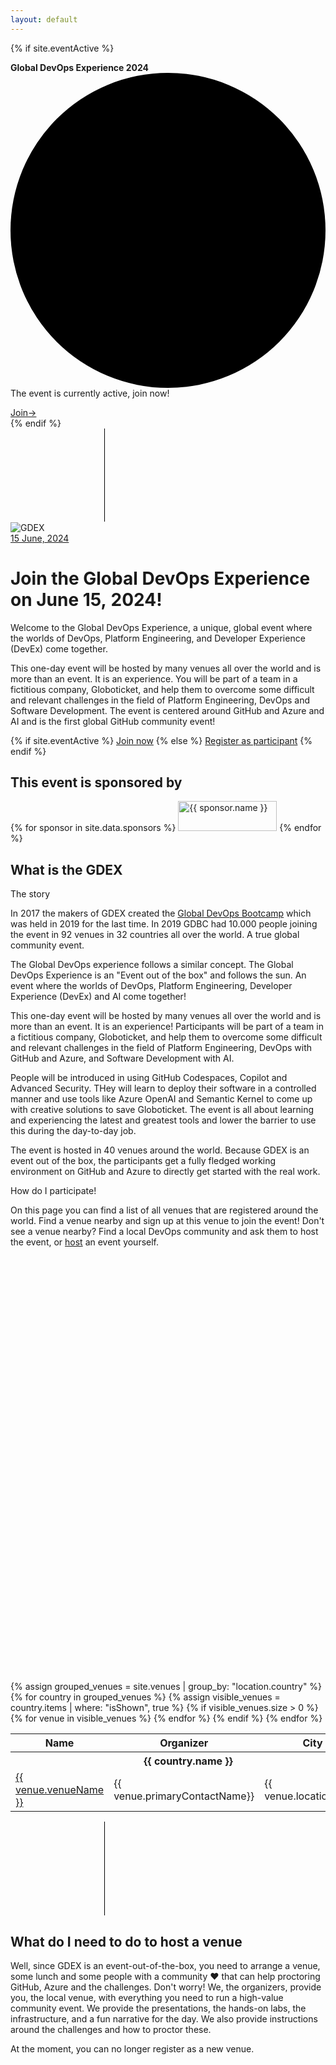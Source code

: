 ```yaml
---
layout: default
---
```


{% if site.eventActive %}
<div class="relative isolate flex items-center gap-x-6 overflow-hidden bg-gray-50 px-6 py-2.5 sm:px-3.5 sm:before:flex-1">
  <div class="absolute left-[max(-7rem,calc(50%-52rem))] top-1/2 -z-10 -translate-y-1/2 transform-gpu blur-2xl" aria-hidden="true">
    <div class="aspect-[577/310] w-[36.0625rem] bg-gradient-to-r from-[#ff80b5] to-[#9089fc] opacity-30" style="clip-path: polygon(74.8% 41.9%, 97.2% 73.2%, 100% 34.9%, 92.5% 0.4%, 87.5% 0%, 75% 28.6%, 58.5% 54.6%, 50.1% 56.8%, 46.9% 44%, 48.3% 17.4%, 24.7% 53.9%, 0% 27.9%, 11.9% 74.2%, 24.9% 54.1%, 68.6% 100%, 74.8% 41.9%)"></div>
  </div>
  <div class="absolute left-[max(45rem,calc(50%+8rem))] top-1/2 -z-10 -translate-y-1/2 transform-gpu blur-2xl" aria-hidden="true">
    <div class="aspect-[577/310] w-[36.0625rem] bg-gradient-to-r from-[#ff80b5] to-[#9089fc] opacity-30" style="clip-path: polygon(74.8% 41.9%, 97.2% 73.2%, 100% 34.9%, 92.5% 0.4%, 87.5% 0%, 75% 28.6%, 58.5% 54.6%, 50.1% 56.8%, 46.9% 44%, 48.3% 17.4%, 24.7% 53.9%, 0% 27.9%, 11.9% 74.2%, 24.9% 54.1%, 68.6% 100%, 74.8% 41.9%)"></div>
  </div>
  <div class="flex flex-wrap items-center gap-x-4 gap-y-2">
    <p class="text-sm leading-6 text-gray-900">
      <strong class="font-semibold">Global DevOps Experience 2024</strong><svg viewBox="0 0 2 2" class="mx-2 inline h-0.5 w-0.5 fill-current" aria-hidden="true"><circle cx="1" cy="1" r="1" /></svg>The event is currently active, join now!
    </p>
    <a href="/event-day" class="flex-none rounded-full bg-gray-900 px-3.5 py-1 text-normal font-semibold text-white shadow-sm hover:bg-gray-700 focus-visible:outline focus-visible:outline-2 focus-visible:outline-offset-2 focus-visible:outline-gray-900">Join<span aria-hidden="true">&rarr;</span></a>
  </div>
  <div class="flex flex-1 justify-end">
   
  </div>
</div>
{% endif %}

<div class="bg-gray-900">
    <main>
      <!-- Hero section -->
      <div class="relative isolate overflow-hidden">
        <svg class="absolute inset-0 -z-10 h-full w-full stroke-white/10 [mask-image:radial-gradient(100%_100%_at_top_right,white,transparent)]" aria-hidden="true">
          <defs>
            <pattern id="983e3e4c-de6d-4c3f-8d64-b9761d1534cc" width="200" height="200" x="50%" y="-1" patternUnits="userSpaceOnUse">
              <path d="M.5 200V.5H200" fill="none" />
            </pattern>
          </defs>
          <svg x="50%" y="-1" class="overflow-visible fill-gray-800/20">
            <path d="M-200 0h201v201h-201Z M600 0h201v201h-201Z M-400 600h201v201h-201Z M200 800h201v201h-201Z" stroke-width="0" />
          </svg>
          <rect width="100%" height="100%" stroke-width="0" fill="url(#983e3e4c-de6d-4c3f-8d64-b9761d1534cc)" />
        </svg>
        <div class="absolute left-[calc(50%-4rem)] top-10 -z-10 transform-gpu blur-3xl sm:left-[calc(50%-18rem)] lg:left-48 lg:top-[calc(50%-30rem)] xl:left-[calc(50%-24rem)]" aria-hidden="true">
          <div class="aspect-[1108/632] w-[69.25rem] bg-gradient-to-r from-[#80caff] to-[#4f46e5] opacity-20" style="clip-path: polygon(73.6% 51.7%, 91.7% 11.8%, 100% 46.4%, 97.4% 82.2%, 92.5% 84.9%, 75.7% 64%, 55.3% 47.5%, 46.5% 49.4%, 45% 62.9%, 50.3% 87.2%, 21.3% 64.1%, 0.1% 100%, 5.4% 51.1%, 21.4% 63.9%, 58.9% 0.2%, 73.6% 51.7%)"></div>
          </div>
        </div>
        <div class="mx-auto max-w-7xl px-6 pb-24 sm:pb-40 lg:flex lg:px-8 ">
          <div class="mx-auto max-w-2xl flex-shrink-0 lg:mx-0  lg:pt-8">   
          <img src="images/Logo-trans Small.png" alt="GDEX">        
            <div class="mt-24 sm:mt-32 lg:mt-16">
              <a href="#" class="inline-flex space-x-6">
                <span class="rounded-full bg-indigo-500/10 px-3 py-1 text-xl font-semibold leading-6 text-indigo-400 ring-1 ring-inset ring-indigo-500/20">15 June, 2024</span>                
              </a>
            </div>
            <h1 class="mt-10 text-4xl font-bold tracking-tight text-white sm:text-6xl">Join the Global DevOps Experience on June 15,&nbsp;2024!</h1>
            <p class="mt-6 text-lg leading-8 text-gray-300">Welcome to the <span class="font-bold tracking-tight text-white">Global DevOps Experience</span>, a unique, global event where the worlds of DevOps, Platform Engineering, and Developer Experience (DevEx) come together. </p>
             <p class="mt-6 text-lg leading-8 text-gray-300">This one-day event will be hosted by many venues all over the world and is more than an event. It is an experience. You will be part of a team in a fictitious company, Globoticket, and help them to overcome some difficult and relevant challenges in the field of Platform Engineering, DevOps and Software Development. The event is centered around GitHub and Azure and AI and is the first global GitHub community event!</p>
            <div class="mt-10 flex items-center gap-x-6">
              {% if site.eventActive %}
               <a href="/event-day" class="rounded-md bg-indigo-500 px-3.5 py-2.5 text-2xl font-semibold text-white shadow-sm hover:bg-indigo-400 focus-visible:outline focus-visible:outline-2 focus-visible:outline-offset-2 focus-visible:outline-indigo-400">Join now</a>
              {% else %} 
              <a href="#participants" class="rounded-md bg-indigo-500 px-3.5 py-2.5 text-sm font-semibold text-white shadow-sm hover:bg-indigo-400 focus-visible:outline focus-visible:outline-2 focus-visible:outline-offset-2 focus-visible:outline-indigo-400">Register as participant</a>
              <!-- <a href="{{ '/register' | relative_url }}" class="text-sm font-semibold leading-6 text-white">Register your venue <span aria-hidden="true">→</span></a> -->
              {% endif %}
            </div>
          </div>
          <div class="mx-auto mt-16 flex max-w-2xl sm:mt-24 lg:ml-10 lg:mr-0 lg:mt-0 lg:max-w-none lg:flex-none xl:ml-32">
            <div class="max-w-3xl flex-none sm:max-w-5xl lg:max-w-none">
               <div id="globeViz"  class="w-[76rem]"></div>
            </div>
          </div>
        </div> 
      <!-- Logo cloud -->
      <div class="mx-auto mt-8 max-w-7xl px-6 sm:mt-16 lg:px-8">
        <h2 class="text-center text-lg font-semibold leading-8 text-white">This event is sponsored by</h2>
        <div class="mx-auto mt-10 grid max-w-lg grid-cols-3 items-center gap-x-8 gap-y-10 sm:max-w-xl sm:grid-cols-2 sm:gap-x-10 lg:mx-0 lg:max-w-none lg:grid-cols-3">
          <!-- Loop through the site.data.sponsors -->
          {% for sponsor in site.data.sponsors %}
          <img class="col-span-2 max-h-12 w-full object-contain lg:col-span-1" src="{{ sponsor.logo }}" alt="{{ sponsor.name }}" width="158" height="48">
          {% endfor %}   
        </div>
      </div>
      <!-- Feature section -->
      <div class="mx-auto mt-32 max-w-7xl px-6 sm:mt-26 lg:px-8" id="more">
        <div class="mx-auto  text-center">
          <h2 class="text-base font-semibold leading-7 text-indigo-400">What is the GDEX</h2>
          <p class="mt-2 text-3xl font-bold tracking-tight text-white sm:text-4xl">The story</p>
          <p class="mt-6 text-lg leading-8 text-gray-300 text-justify">In 2017 the makers of GDEX created the <a href="https://globaldevopsbootcamp.com">Global DevOps Bootcamp</a> which was held in 2019 for the last time. In 2019 GDBC had 10.000 people joining the event in 92 venues in 32 countries all over the world. A true global community event. 
          </p>
          <p class="mt-6 text-lg leading-8 text-gray-300 text-justify">The Global DevOps experience follows a similar concept. The Global DevOps Experience is an "Event out of the box" and follows the sun. An event where the worlds of DevOps, Platform Engineering, Developer Experience (DevEx) and AI come together! 
          </p>
          <p class="mt-6 text-lg leading-8 text-gray-300 text-justify">This one-day event will be hosted by many venues all over the world and is more than an event. It is an experience! Participants will be part of a team in a fictitious company, Globoticket, and help them to overcome some difficult and relevant challenges in the field of Platform Engineering, DevOps with GitHub and Azure, and Software Development with AI.</p>
          <p class="mt-6 text-lg leading-8 text-gray-300 text-justify">People will be introduced in using GitHub Codespaces, Copilot and Advanced Security. THey will learn to deploy their software in a controlled manner and use tools like Azure OpenAI and Semantic Kernel to come up with creative solutions to save Globoticket.
          The event is all about learning and experiencing the latest and greatest tools and lower the barrier to use this during the day-to-day job.</p>
          <p class="mt-6 text-lg leading-8 text-gray-300 text-justify">The event is hosted in 40 venues around the world. Because GDEX is an event out of the box, the participants get a fully fledged working environment on GitHub and Azure to directly get started with the real work.</p>
        </div>
      </div>
      <!-- Current venues -->
       <div class="mx-auto mt-32 max-w-7xl px-6 sm:mt-26 lg:px-8" id="participants">
        <div class="mx-auto lg:mx-0 ">
          <!-- <h2 class="text-base font-semibold leading-8 text-indigo-400">Already registered venues</h2> -->
          <p class="mt-2 text-3xl font-bold tracking-tight text-white sm:text-4xl">How do I participate!</p>
          <p class="mt-6 text-lg leading-8 text-gray-300">On this page you can find a list of all venues that are registered around the world. Find a venue nearby and sign up at this venue to join the event! Don't see a venue nearby? Find a local DevOps community and ask them to host the event, or <a href="register" class="text-sm font-semibold leading-6 text-white">host</a> an event yourself.</p>
        </div>
        <div id="map" class="mt-8" style="height: 680px;"></div>
        <div class="">
          <div class="mt-8 flow-root">
            <div class="-mx-4 -my-2 overflow-x-auto sm:-mx-6 lg:-mx-8">
              <div class="inline-block min-w-full py-2 align-middle sm:px-6 lg:px-8">
                <table class="min-w-full">
                  <thead class="bg-gray-900">
                    <tr>
                      <th scope="col" class="py-3.5 pl-4 pr-3 text-left text-sm font-semibold text-white sm:pl-0">Name</th>
                      <th scope="col" class="px-3 py-3.5 text-left text-sm font-semibold text-white">Organizer</th>
                      <th scope="col" class="px-3 py-3.5 text-left text-sm font-semibold text-white">City</th>
                    </tr>
                  </thead>
                  {% assign grouped_venues = site.venues | group_by: "location.country" %}
                  {% for country in grouped_venues %}
                    {% assign visible_venues = country.items | where: "isShown", true %}
                    {% if visible_venues.size > 0 %}
                      <tbody class="bg-gray-900">
                        <tr class="border-gray-800">
                          <th colspan="5" scope="colgroup" class="bg-gray-900 py-2 pl-4 pr-3 text-left text-2xl font-semibold text-white sm:pl-3">{{ country.name }}</th>
                        </tr>
                        {% for venue in visible_venues %}
                          <tr class="border-t border-gray-800">
                            <td class="whitespace-nowrap py-4 pl-4 pr-3 text-normal font-medium text-white sm:pl-3">
                              <a href="{{ venue.url }}" class="text-white underline">{{ venue.venueName }}</a>
                            </td>
                            <td class="whitespace-nowrap px-3 py-4 text-sm text-gray-300">{{ venue.primaryContactName}}</td>
                            <td class="whitespace-nowrap px-3 py-4 text-sm text-gray-300">{{ venue.location.city}}</td>
                          </tr>
                        {% endfor %}
                      </tbody>
                    {% endif %}
                  {% endfor %}
                </table>
              </div>
            </div>
          </div>
        </div>
      </div> 
      <!-- CTA section -->
      <div class="relative isolate mt-4 px-6 py-32 sm:mt-16 sm:py-40 lg:px-8">
        <svg class="absolute inset-0 -z-10 h-full w-full stroke-white/10 [mask-image:radial-gradient(100%_100%_at_top_right,white,transparent)]" aria-hidden="true">
          <defs>
            <pattern id="1d4240dd-898f-445f-932d-e2872fd12de3" width="200" height="200" x="50%" y="0" patternUnits="userSpaceOnUse">
              <path d="M.5 200V.5H200" fill="none" />
            </pattern>
          </defs>
          <svg x="50%" y="0" class="overflow-visible fill-gray-800/20">
            <path d="M-200 0h201v201h-201Z M600 0h201v201h-201Z M-400 600h201v201h-201Z M200 800h201v201h-201Z" stroke-width="0" />
          </svg>
          <rect width="100%" height="100%" stroke-width="0" fill="url(#1d4240dd-898f-445f-932d-e2872fd12de3)" />
        </svg>
        <div class="absolute inset-x-0 top-10 -z-10 flex transform-gpu justify-center overflow-hidden blur-3xl" aria-hidden="true">
          <div class="aspect-[1108/632] w-[69.25rem] flex-none bg-gradient-to-r from-[#80caff] to-[#4f46e5] opacity-20" style="clip-path: polygon(73.6% 51.7%, 91.7% 11.8%, 100% 46.4%, 97.4% 82.2%, 92.5% 84.9%, 75.7% 64%, 55.3% 47.5%, 46.5% 49.4%, 45% 62.9%, 50.3% 87.2%, 21.3% 64.1%, 0.1% 100%, 5.4% 51.1%, 21.4% 63.9%, 58.9% 0.2%, 73.6% 51.7%)"></div>
        </div>
        <div class="mx-auto max-w-7xl text-center px-6 sm:mt-26 lg:px-8">
          <h2 class="text-3xl font-bold tracking-tight text-white sm:text-4xl">What do I need to do to host a venue</h2>
          <p class="mx-auto mt-6  text-lg leading-8 text-justify text-gray-300">Well, since GDEX is an event-out-of-the-box, you need to arrange a venue, some lunch and some people with a community ❤️ that can help proctoring GitHub, Azure and the challenges. Don't worry! We, the organizers, provide you, the local venue, with everything you need to run a high-value community event. We provide the presentations, the hands-on labs, the infrastructure, and a fun narrative for the day. We also provide instructions around the challenges and how to proctor these. </p>
          <p class="mx-auto mt-6  text-lg leading-8 text-justify text-gray-300">
          At the moment, you can no longer register as a new venue.</p>
          <!-- <div class="mt-10 flex items-center justify-center gap-x-6">
            <a href="{{ '/register' | relative_url }}" class="rounded-md bg-white px-3.5 py-2.5 text-sm font-semibold text-gray-900 shadow-sm hover:bg-gray-100 focus-visible:outline focus-visible:outline-2 focus-visible:outline-offset-2 focus-visible:outline-white">Register your venue</a>
            <a href="#more" class="text-sm font-semibold leading-6 text-white">Learn more <span aria-hidden="true">→</span></a>
          </div> -->
        </div>
      </div>
    </main>
  </div>
  <script>

{% assign maxR = "20" %}
{% assign propagationSpeed = "20" %}
{% assign repeatPeriod = "2000"  %}

    const gData = [
    {% for venue in site.venues %}
      {% if venue.isShown %}
        {% assign lat = venue.location.latitude | plus: 0 %}
        {% assign lng = venue.location.longitude | plus: 0 %}
        {% if lat and lng %}
          {
            name: '{{ venue.venueName }}',
            organizer: '{{ venue.primaryContactName }}',
            url: '{{ venue.url }}',
            lat: {{ lat }},
            lng: {{ lng }},
            maxR: {{ maxR }},
            propagationSpeed: {{ propagationSpeed }},
            repeatPeriod: {{ repeatPeriod }}
          },
        {% endif %}
      {% endif %}
    {% endfor %}
    ];
 

    const colorInterpolator = t => `rgba(255,100,50,${Math.sqrt(1-t)})`;

  const myGlobe = Globe()
    (document.getElementById('globeViz'))

   // .globeImageUrl('images/worldmap.png')
    .globeImageUrl('//unpkg.com/three-globe/example/img/earth-blue-marble.jpg')
    .pointOfView({ lat: 40.178873, lng: -258.222656, altitude: 1 }) 
    .showGraticules(false)
    .showAtmosphere(true)
    .backgroundColor('rgba(0,0,0,0)')
    .showGlobe(true)
    .ringsData(gData)
    .ringColor(() => colorInterpolator)
    .ringMaxRadius('maxR')
    .ringPropagationSpeed('propagationSpeed')
    .ringRepeatPeriod('repeatPeriod')
    .labelsData(gData)
    .labelLat(d => d.lat)
    .labelLng(d => d.lng)
    .labelText(d => d.name)
   // .labelSize(d => Math.sqrt(d.properties.pop_max) * 4e-4)
    //.labelDotRadius(d => Math.sqrt(d.properties.pop_max) * 4e-4)
    .labelColor(() => 'rgba(255, 165, 0, 0.75)')
    .labelResolution(2); 

    myGlobe.controls().autoRotate = true;
    myGlobe.controls().autoRotateSpeed = 1.8;
    myGlobe.controls().enableZoom = false;

   // Map
   var map = L.map('map').setView([51.505, -0.09], 2); 
   L.tileLayer('https://tile.openstreetmap.org/{z}/{x}/{y}.png', {
    maxZoom: 19,
    attribution: '&copy; <a href="http://www.openstreetmap.org/copyright">OpenStreetMap</a>'
    }).addTo(map);

    // Add markers for each venue
    for (var i = 0; i < gData.length; i++) {
      var venue = gData[i];
      var marker = L.marker([venue.lat, venue.lng], {title: venue.name});
      
      // Bind a popup with the venue's name and URL to the marker
      marker.bindPopup(`Visit <a href="${venue.url}" target="_blank" rel="noopener noreferrer">${venue.name}</a> by ${venue.organizer}`);
      
      // Add the marker to the map
      marker.addTo(map);
    }
</script>
